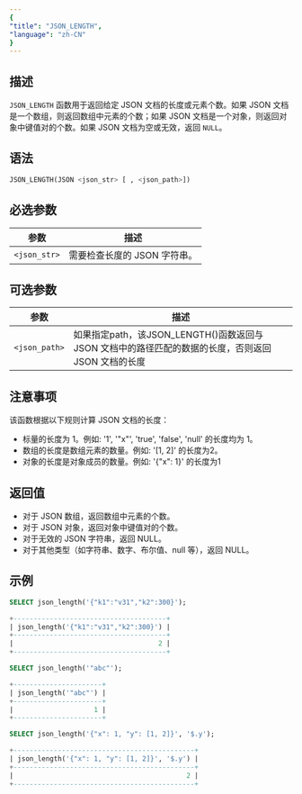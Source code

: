 ```yaml
---
{
"title": "JSON_LENGTH",
"language": "zh-CN"
}
---
```


<!-- 
Licensed to the Apache Software Foundation (ASF) under one
or more contributor license agreements.  See the NOTICE file
distributed with this work for additional information
regarding copyright ownership.  The ASF licenses this file
to you under the Apache License, Version 2.0 (the
"License"); you may not use this file except in compliance
with the License.  You may obtain a copy of the License at

  http://www.apache.org/licenses/LICENSE-2.0

Unless required by applicable law or agreed to in writing,
software distributed under the License is distributed on an
"AS IS" BASIS, WITHOUT WARRANTIES OR CONDITIONS OF ANY
KIND, either express or implied.  See the License for the
specific language governing permissions and limitations
under the License.
-->

## 描述
`JSON_LENGTH` 函数用于返回给定 JSON 文档的长度或元素个数。如果 JSON 文档是一个数组，则返回数组中元素的个数；如果 JSON 文档是一个对象，则返回对象中键值对的个数。如果 JSON 文档为空或无效，返回 `NULL`。

## 语法

```sql
JSON_LENGTH(JSON <json_str> [ , <json_path>])
```


## 必选参数

| 参数 | 描述 |
|------|------|
| `<json_str>` | 需要检查长度的 JSON 字符串。 |


## 可选参数

| 参数 | 描述 |
|------|------|
| `<json_path>` | 如果指定path，该JSON_LENGTH()函数返回与 JSON 文档中的路径匹配的数据的长度，否则返回 JSON 文档的长度 |

## 注意事项
该函数根据以下规则计算 JSON 文档的长度：
- 标量的长度为 1。例如: '1', '"x"', 'true', 'false', 'null' 的长度均为 1。
- 数组的长度是数组元素的数量。例如: '[1, 2]' 的长度为2。
- 对象的长度是对象成员的数量。例如: '{"x": 1}' 的长度为1

## 返回值
- 对于 JSON 数组，返回数组中元素的个数。
- 对于 JSON 对象，返回对象中键值对的个数。
- 对于无效的 JSON 字符串，返回 NULL。
- 对于其他类型（如字符串、数字、布尔值、null 等），返回 NULL。

## 示例

```sql
SELECT json_length('{"k1":"v31","k2":300}');
```
```sql
+--------------------------------------+
| json_length('{"k1":"v31","k2":300}') |
+--------------------------------------+
|                                    2 |
+--------------------------------------+
```

```sql
SELECT json_length('"abc"');
```

```sql
+----------------------+
| json_length('"abc"') |
+----------------------+
|                    1 |
+----------------------+
```

```sql
SELECT json_length('{"x": 1, "y": [1, 2]}', '$.y');
```

```sql
+---------------------------------------------+
| json_length('{"x": 1, "y": [1, 2]}', '$.y') |
+---------------------------------------------+
|                                           2 |
+---------------------------------------------+

```
